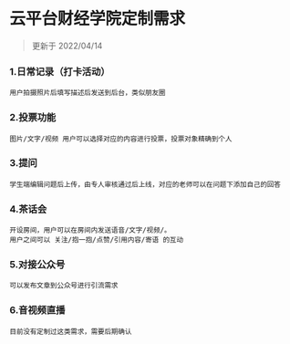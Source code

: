 # 云平台财经学院定制需求

> 更新于 2022/04/14

### 1.日常记录（打卡活动）
	用户拍摄照片后填写描述后发送到后台，类似朋友圈
	
### 2.投票功能
	图片/文字/视频 用户可以选择对应的内容进行投票，投票对象精确到个人
	
### 3.提问
	学生端编辑问题后上传，由专人审核通过后上线，对应的老师可以在问题下添加自己的回答
	
### 4.茶话会
	开设房间，用户可以在房间内发送语音/文字/视频/。
	用户之间可以 关注/抱一抱/点赞/引用内容/寄语 的互动
	
### 5.对接公众号
	可以发布文章到公众号进行引流需求
	
### 6.音视频直播
	目前没有定制过这类需求，需要后期确认
	